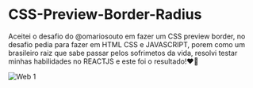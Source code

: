 # CSS-Preview-Border-Radius

 Aceitei o desafio do @omariosouto em fazer um CSS preview border, no desafio pedia para fazer em HTML CSS e JAVASCRIPT, porem como um brasileiro raiz que sabe passar pelos sofrimetos da vida, resolvi testar minhas habilidades no REACTJS e este foi o resultado!❤🤞
 
 ![Web 1](![image](https://user-images.githubusercontent.com/61693867/212989503-fbdaaa0d-414a-4f84-90f7-3078a11aa8b2.png)
)
